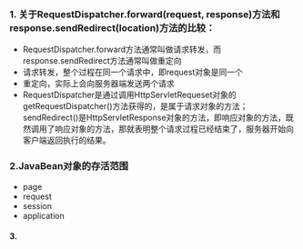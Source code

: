 ### 1. 关于RequestDispatcher.forward(request, response)方法和response.sendRedirect(location)方法的比较：
- RequestDispatcher.forward方法通常叫做请求转发，而response.sendRedirect方法通常叫做重定向
- 请求转发，整个过程在同一个请求中，即request对象是同一个
- 重定向，实际上会向服务器端发送两个请求
- RequestDispatcher是通过调用HttpServletRequeset对象的getRequestDispatcher()方法获得的，是属于请求对象的方法；sendRedirect()是HttpServletResponse对象的方法，即响应对象的方法，既然调用了响应对象的方法，那就表明整个请求过程已经结束了，服务器开始向客户端返回执行的结果。

### 2.JavaBean对象的存活范围
- page
- request
- session
- application

#### 3. 
<!--stackedit_data:
eyJoaXN0b3J5IjpbMjAwNjI5NDk5Ml19
-->